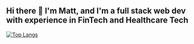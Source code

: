 ## Hi there 👋 I'm Matt, and I'm a full stack web dev with experience in FinTech and Healthcare Tech

[![Top Langs](https://github-readme-stats.vercel.app/api/top-langs/?username=zeepk&show_icons=true&theme=dark&hide=tcl,html,css,powershell,scss)](https://github.com/anuraghazra/github-readme-stats)
